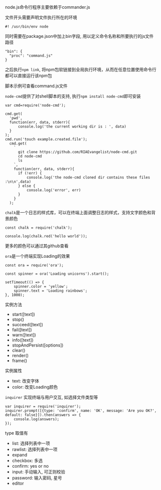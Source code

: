 node.js命令行程序主要依赖于commander.js

文件开头需要声明文件执行所在的环境

```
#! /usr/bin/env node 
```

同时需要在package.json中加上bin字段, 用以定义命令名称和所要执行的js文件路径

```
"bin": {
  "proc": "command.js"
}
```

之后执行`npm link`, 将npm包软链接到全局执行环境，从而在任意位置使用命令行都可以直接运行该npm包


脚本示例可查看command.js文件

`node-cmd`提供了对shell脚本的支持, 执行`npm install node-cmd`即可安装

```
var cmd=require('node-cmd');

cmd.get(
  'pwd',
  function(err, data, stderr){
      console.log('the current working dir is : ', data)
  }
);
cmd.run('touch example.created.file');
  cmd.get(
    `
      git clone https://github.com/RIAEvangelist/node-cmd.git
      cd node-cmd
      ls
    `,
    function(err, data, stderr){
      if (!err) {
          console.log('the node-cmd cloned dir contains these files :\n\n',data)
      } else {
          console.log('error', err)
      }
    }
  );
```


`chalk`是一个日志的样式库，可以在终端上面调整日志的样式，支持文字颜色和背景颜色

```
const chalk = require('chalk');

console.log(chalk.red('hello world'));
```

更多的颜色可以通过其github查看


`ora`是一个终端实现Loading的效果
```
const ora = require('ora');

const spinner = ora('Loading unicorns').start();

setTimeout(() => {
	spinner.color = 'yellow';
	spinner.text = 'Loading rainbows';
}, 1000);
```

实例方法

- start([text])
- stop()
- succeed([text])
- fail([text])
- warn([text])
- info([text])
- stopAndPersist([options])
- clear()
- render()
- frame()

实例属性

- text: 改变字体
- color: 改变Loading颜色


`inquirer` 实现终端与用户交互, 如选择文件类型等

```
var inquirer = require('inquirer');
inquirer.prompt([{type: 'confirm', name: 'OK', message: 'Are you OK?', default: false}]).then(answers => {
    console.log(answers);
});
```

type 取值有

- list: 选择列表中一项
- rawlist: 选择列表中一项
- expand
- checkbox: 多选
- confirm: yes or no
- input: 手动输入, 可正则校验
- password: 输入密码, 星号
- editor

